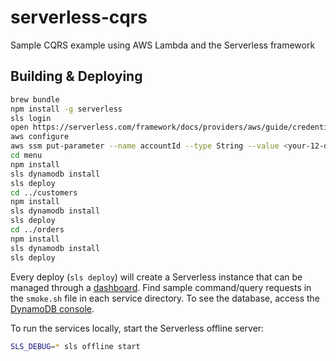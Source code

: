 # serverless-cqrs
Sample CQRS example using AWS Lambda and the Serverless framework 

## Building & Deploying
```bash
brew bundle
npm install -g serverless
sls login
open https://serverless.com/framework/docs/providers/aws/guide/credentials/
aws configure
aws ssm put-parameter --name accountId --type String --value <your-12-digit-account-id> --region us-east-1
cd menu
npm install
sls dynamodb install
sls deploy
cd ../customers
npm install
sls dynamodb install
sls deploy
cd ../orders
npm install
sls dynamodb install
sls deploy
```

Every deploy (`sls deploy`) will create a Serverless instance that can be managed through a [dashboard](https://platform.serverless.com/). Find sample command/query requests in the `smoke.sh` file in each service directory. To see the database, access the [DynamoDB console](https://console.aws.amazon.com/dynamodb/).

To run the services locally, start the Serverless offline server:
```bash
SLS_DEBUG=* sls offline start
```
